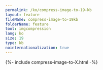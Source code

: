 ```yaml
---
permalink: /ko/compress-image-to-19-kb
layout: feature
fileName: compress-image-to-19kb
folderName: feature
tool: imgcompression
lang: ko
size: 19
type: kb
nointernationalization: true
---
```

{%- include compress-image-to-X.html -%}       
